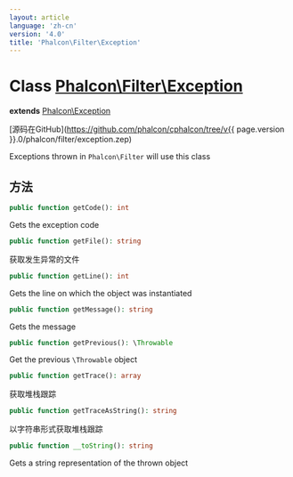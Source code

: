 ```yaml
---
layout: article
language: 'zh-cn'
version: '4.0'
title: 'Phalcon\Filter\Exception'
---
```

# Class [Phalcon\Filter\Exception](Phalcon_Filter_Exception)

**extends** [Phalcon\Exception](Phalcon_Exception)

[源码在GitHub](https://github.com/phalcon/cphalcon/tree/v{{ page.version }}.0/phalcon/filter/exception.zep)

Exceptions thrown in `Phalcon\Filter` will use this class

## 方法

```php
public function getCode(): int
```

Gets the exception code

```php
public function getFile(): string
```

获取发生异常的文件

```php
public function getLine(): int
```

Gets the line on which the object was instantiated

```php
public function getMessage(): string
```

Gets the message

```php
public function getPrevious(): \Throwable
```

Get the previous `\Throwable` object

```php
public function getTrace(): array
```

获取堆栈跟踪

```php
public function getTraceAsString(): string
```

以字符串形式获取堆栈跟踪

```php
public function __toString(): string
```

Gets a string representation of the thrown object